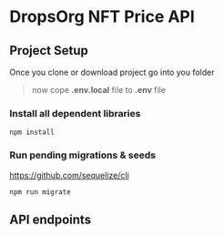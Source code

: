 # DropsOrg NFT Price API

## Project Setup

Once you clone or download project go into you folder

> now cope **.env.local** file to **.env** file

### Install all dependent libraries

```
npm install
```

### Run pending migrations & seeds

https://github.com/sequelize/cli

```
npm run migrate
```

## API endpoints
